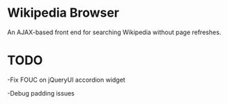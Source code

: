 # Wikipedia Browser

An AJAX-based front end for searching Wikipedia without page refreshes.

# TODO
-Fix FOUC on jQueryUI accordion widget

-Debug padding issues

